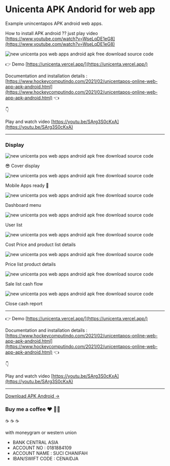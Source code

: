 # Unicenta APK Andorid for web app

Example unincentapos APK android web apps.

How to install APK android ?? just play video [https://www.youtube.com/watch?v=WseLqDE1eG8](https://www.youtube.com/watch?v=WseLqDE1eG8)

![new unicenta pos web apps android apk free download source code](https://1.bp.blogspot.com/-N5cIpEiEVzo/YDZ_DLAoN5I/AAAAAAAANFI/PIMkJ7wTYSMPFK769Si23qr7hGykOObZQCLcBGAsYHQ/s2000/unicenta%2Bapk%2Bandroid%2Bweb%2Bapp.jpg)

👉 Demo [https://unicenta.vercel.app/](https://unicenta.vercel.app/)

Documentation and installation details :
[https://www.hockeycomputindo.com/2021/02/unicentapos-online-web-app-apk-android.html](https://www.hockeycomputindo.com/2021/02/unicentapos-online-web-app-apk-android.html) 👈

👇

Play and watch video [https://youtu.be/SArg3S0cKxA](https://youtu.be/SArg3S0cKxA)



-----------------------------------------------------------

### Display 

![new unicenta pos web apps android apk free download source code](https://1.bp.blogspot.com/-4A7Y-u1VJwc/YDZ_DLdvRBI/AAAAAAAANFE/w4BjVYTMMicPOlzcnwG5IHk6yTIFjQMPACLcBGAsYHQ/s2000/new%2Bunicentapos%2Bonline%2Bweb%2Bapps.jpg)

😎 Cover display

![new unicenta pos web apps android apk free download source code](https://1.bp.blogspot.com/-N5cIpEiEVzo/YDZ_DLAoN5I/AAAAAAAANFI/PIMkJ7wTYSMPFK769Si23qr7hGykOObZQCLcBGAsYHQ/s2000/unicenta%2Bapk%2Bandroid%2Bweb%2Bapp.jpg)

Mobile Apps ready  🤟

![new unicenta pos web apps android apk free download source code](https://1.bp.blogspot.com/-Su02_qp2xZg/YDZ_X7nWoSI/AAAAAAAANFk/eXr1yLj90aoJlRYHYiuemzaJg-Wsqt1xQCLcBGAsYHQ/s1366/unicentapos%2Bonline%2Bweb%2Bapps%2Bapk%2Bandroid%2B%25281%2529.png)

Dashboard menu

![new unicenta pos web apps android apk free download source code](https://1.bp.blogspot.com/-6nYGmj2JeZQ/YDZ_YGydPhI/AAAAAAAANFs/ZwMisfWkaCkY9Ri-0Ap2ALpZwZw1M-T4QCLcBGAsYHQ/s1348/unicentapos%2Bonline%2Bweb%2Bapps%2Bapk%2Bandroid%2B%25283%2529.png)

User list

![new unicenta pos web apps android apk free download source code](https://1.bp.blogspot.com/-UVyaepn1wmQ/YDZ_Z_Zs5QI/AAAAAAAANF4/W6-ZAyQ-yvY_pMVU02yyGs9tGGlX4GkHACLcBGAsYHQ/s1348/unicentapos%2Bonline%2Bweb%2Bapps%2Bapk%2Bandroid%2B%25287%2529.png)

Cost Price and product list details


![new unicenta pos web apps android apk free download source code](https://1.bp.blogspot.com/-hFwJ-yCyMck/YDZ_Zfz1qbI/AAAAAAAANF0/9-O63gwboIIvihDBpmFYGJKANPRISLhUgCLcBGAsYHQ/s1348/unicentapos%2Bonline%2Bweb%2Bapps%2Bapk%2Bandroid%2B%25286%2529.png)

Price list product details

![new unicenta pos web apps android apk free download source code](https://1.bp.blogspot.com/-z4v6gib0j5c/YDZ_Y_uYMBI/AAAAAAAANFw/WDnfLgBurV8ogmRAhOoVOy0gb8WAbbF5QCLcBGAsYHQ/s1348/unicentapos%2Bonline%2Bweb%2Bapps%2Bapk%2Bandroid%2B%25285%2529.png)

Sale list cash flow

![new unicenta pos web apps android apk free download source code](https://1.bp.blogspot.com/-qHryWL2G6Qk/YDZ_XzP2xvI/AAAAAAAANFo/vXSYwLqO5r4pHPB1F4SmCtXhkmAnV7hkwCLcBGAsYHQ/s1348/unicentapos%2Bonline%2Bweb%2Bapps%2Bapk%2Bandroid%2B%25284%2529.png)

Close cash report

----------------------------------------------------------------------------


👉 Demo [https://unicenta.vercel.app/](https://unicenta.vercel.app/)

Documentation and installation details :
[https://www.hockeycomputindo.com/2021/02/unicentapos-online-web-app-apk-android.html](https://www.hockeycomputindo.com/2021/02/unicentapos-online-web-app-apk-android.html) 👈

👇

Play and watch video [https://youtu.be/SArg3S0cKxA](https://youtu.be/SArg3S0cKxA)


----------------------------------------------------------------------------

[Download APK Android →](https://github.com/mesinkasir/unicenta-apk-android/raw/main/unicenta-ng.apk)

### Buy me a coffee :hearts: ✌🏻

:coffee: :coffee: :coffee: 

with moneygram or western union

+ BANK CENTRAL ASIA
+ ACCOUNT NO : 0181884109
+ ACCOUNT NAME : SUCI CHANIFAH
+ IBAN/SWIFT CODE : CENAIDJA
